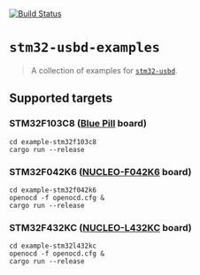 [![Build Status](https://travis-ci.org/Disasm/stm32-usbd-examples.svg?branch=master)](https://travis-ci.org/Disasm/stm32-usbd-examples)

# `stm32-usbd-examples`

> A collection of examples for [`stm32-usbd`](https://github.com/Disasm/stm32-usbd).

## Supported targets

### STM32F103C8 ([Blue Pill](https://wiki.stm32duino.com/index.php?title=Blue_Pill) board)

    cd example-stm32f103c8
    cargo run --release

### STM32F042K6 ([NUCLEO-F042K6](https://www.st.com/en/evaluation-tools/nucleo-f042k6.html) board)

    cd example-stm32f042k6
    openocd -f openocd.cfg &
    cargo run --release

### STM32F432KC ([NUCLEO-L432KC](https://www.st.com/en/evaluation-tools/nucleo-l432kc.html) board)

    cd example-stm32l432kc
    openocd -f openocd.cfg &
    cargo run --release
